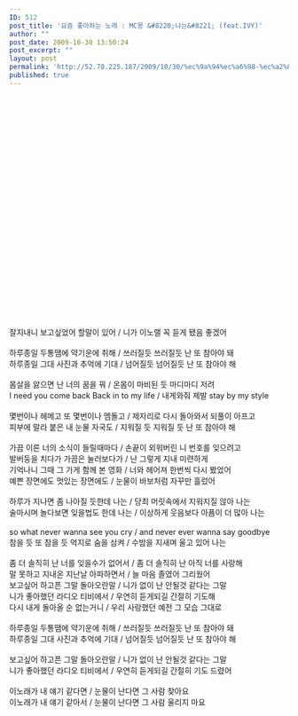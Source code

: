 ```yaml
---
ID: 512
post_title: '요즘 좋아하는 노래 : MC몽 &#8220;나는&#8221; (feat.IVY)'
author: ""
post_date: 2009-10-30 13:50:24
post_excerpt: ""
layout: post
permalink: 'http://52.78.225.187/2009/10/30/%ec%9a%94%ec%a6%98-%ec%a2%8b%ec%95%84%ed%95%98%eb%8a%94-%eb%85%b8%eb%9e%98-mc%eb%aa%bd-%eb%82%98%eb%8a%94-feativy/'
published: true
---
```

<object width="480" height="385"><param name="movie" value="http://www.youtube.com/v/U7vq3SzDF6w&amp;hl=ko&amp;fs=1&amp;"></param><param name="allowFullScreen" value="true"></param><param name="allowscriptaccess" value="always"></param><embed src="http://www.youtube.com/v/U7vq3SzDF6w&amp;hl=ko&amp;fs=1&amp;" type="application/x-shockwave-flash" allowscriptaccess="always" allowfullscreen="true" width="480" height="385"></embed></object>

<div><br></div>

<div>잘지내니 보고싶었어 할말이 있어 / 니가 이노랠 꼭 듣게 됐음 좋겠어<br><br>하루종일 두통땜에 약기운에 취해 / 쓰러질듯 쓰러질듯 난 또 참아야 돼<br>하루종일 그대 사진과 추억에 기대 / 넘어질듯 넘어질듯 난 또 참아야 해<br><br>몸살을 앓으면 난 너의 꿈을 꿔 / 온몸이 마비된 듯 마디마디 저려<br>I need you come back Back in to my life / 내게와줘 제발 stay by my style<br><br>몇번이나 헤메고 또 몇번이나 멤돌고 / 제자리로 다시 돌아와서 되풀이 아프고<br>피부에 말라 붙은 내 눈물 자국도 / 지워질 듯 지워질 둣 난 또 참아야 해<br><br>가끔 이른 너의 소식이 들릴때마다 / 손끝이 외워버린 니 번호를 잊으려고<br>발버둥을 치다가 가끔은 눌러보다가 / 난 그렇게 지내 미련하게<br>기억나니 그때 그 가게 함께 본 영화 / 너와 헤어져 한번씩 다시 봤었어<br>예쁜 장면에도 멋있는 장면에도 / 눈물이 바보처럼 자꾸만 흘렀어<br><br>하루가 지나면 좀 나아질 듯한데 나는 / 당최 머릿속에서 지워지질 않아 나는<br>술마시며 놀다보면 잊을법도 한데 나는 / 이상하게 웃음보다 아픔이 더 많아 나는<br><br>so what never wanna see you cry / and never ever wanna say goodbye<br>참을 듯 또 참을 듯 억지로 숨을 삼켜 / 수밤을 지새며 울고 있어 나는<br><br>좀 더 솔직히 난 너를 잊을수가 없어서 / 좀 더 솔직히 난 아직 너를 사랑해<br>말 못하고 지내온 지난날 아파하면서 / 늘 마음 졸였어 그리웠어<br>보고싶어 하고픈 그말 돌아오란말 / 니가 없이 난 안될것 같다는 그말<br>니가 좋아했던 라디오 티비에서 / 우연히 듣게되길 간절히 기도해<br>다시 내게 돌아올 순 없는거니 / 우리 사랑했던 예전 그 모습 그대로<br><br>하루종일 두통땜에 약기운에 취해 / 쓰러질듯 쓰러질듯 난 또 참아야 돼<br>하루종일 그대 사진과 추억에 기대 / 넘어질듯 넘어질듯 난 또 참아야 해<br><br>보고싶어 하고픈 그말 돌아오란말 / 니가 없이 난 안될것 같다는 그말<br>니가 좋아했던 라디오 티비에서 / 우연히 듣게되길 간절히 기도 드렸어<br><br>이노래가 내 얘기 같다면 / 눈물이 난다면 그 사람 찾아요<br>이노래가 내 얘기 같아서 / 눈물이 난다면 그 사람 울리지 마요<br></div>